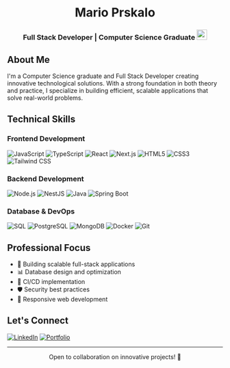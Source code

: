 <h1 align="center">Mario Prskalo</h1>
<h3 align="center">
    Full Stack Developer | Computer Science Graduate
    <img src="https://media.giphy.com/media/hvRJCLFzcasrR4ia7z/giphy.gif" width="24">
</h3>

## About Me
I'm a Computer Science graduate and Full Stack Developer creating innovative technological solutions. With a strong foundation in both theory and practice, I specialize in building efficient, scalable applications that solve real-world problems.

## Technical Skills

### Frontend Development
![JavaScript](https://img.shields.io/badge/-JavaScript-F7DF1E?style=flat-square&logo=javascript&logoColor=black)
![TypeScript](https://img.shields.io/badge/-TypeScript-3178C6?style=flat-square&logo=typescript&logoColor=white)
![React](https://img.shields.io/badge/-React-61DAFB?style=flat-square&logo=react&logoColor=black)
![Next.js](https://img.shields.io/badge/-Next.js-000000?style=flat-square&logo=next.js&logoColor=white)
![HTML5](https://img.shields.io/badge/-HTML5-E34F26?style=flat-square&logo=html5&logoColor=white)
![CSS3](https://img.shields.io/badge/-CSS3-1572B6?style=flat-square&logo=css3&logoColor=white)
![Tailwind CSS]([https://img.shields.io/badge/-CSS3-1572B6?style=flat-square&logo=css3&logoColor=white](https://img.shields.io/badge/Tailwind_CSS-grey?style=for-the-badge&logo=tailwind-css&logoColor=38B2AC))


### Backend Development
![Node.js](https://img.shields.io/badge/-Node.js-339933?style=flat-square&logo=node.js&logoColor=white)
![NestJS](https://img.shields.io/badge/-NestJS-E0234E?style=flat-square&logo=nestjs&logoColor=white)
![Java](https://img.shields.io/badge/-Java-007396?style=flat-square&logo=java&logoColor=white)
![Spring Boot](https://img.shields.io/badge/-Spring%20Boot-6DB33F?style=flat-square&logo=spring-boot&logoColor=white)

### Database & DevOps
![SQL](https://img.shields.io/badge/-SQL-4479A1?style=flat-square&logo=mysql&logoColor=white)
![PostgreSQL](https://img.shields.io/badge/-PostgreSQL-336791?style=flat-square&logo=postgresql&logoColor=white)
![MongoDB](https://img.shields.io/badge/-MongoDB-47A248?style=flat-square&logo=mongodb&logoColor=white)
![Docker](https://img.shields.io/badge/-Docker-2496ED?style=flat-square&logo=docker&logoColor=white)
![Git](https://img.shields.io/badge/-Git-F05032?style=flat-square&logo=git&logoColor=white)

## Professional Focus
- 🎯 Building scalable full-stack applications
- 📊 Database design and optimization
- 🔄 CI/CD implementation
- 🛡️ Security best practices
- 📱 Responsive web development

## Let's Connect
<p>
  <a href="https://www.linkedin.com/in/mprskalo01"><img alt="LinkedIn" src="https://img.shields.io/badge/LinkedIn-0077B5?style=for-the-badge&logo=linkedin&logoColor=white"/></a>
  <a href="https://www.marioprskalo.dev/"><img alt="Portfolio" src="https://img.shields.io/badge/-Portfolio-000000?style=for-the-badge&logo=koding&logoColor=white"/></a>
</p>

---

<p align="center">Open to collaboration on innovative projects! 🚀</p>
